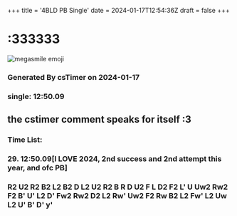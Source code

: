 +++
title = '4BLD PB Single'
date = 2024-01-17T12:54:36Z
draft = false
+++

# :333333

![megasmile emoji](/megasmile.webp)

### Generated By csTimer on 2024-01-17
### single: 12:50.09

## the cstimer comment speaks for itself :3

### Time List:
### 29. 12:50.09[I LOVE 2024, 2nd success and 2nd attempt this year, and ofc PB]
### R2 U2 R2 B2 L2 B2 D L2 U2 R2 B R D U2 F L D2 F2 L' U Uw2 Rw2 F2 B' U' L2 D' Fw2 Rw2 D2 L2 Rw' Uw2 F2 Rw B2 L2 Fw' L2 Uw L2 U' B' D'  y'
